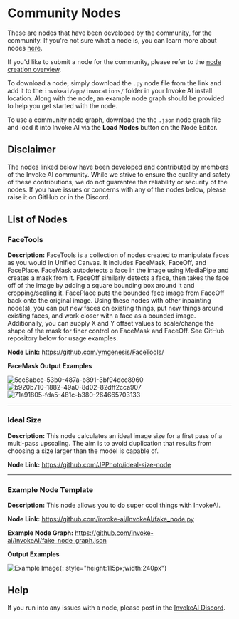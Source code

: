 # Community Nodes

These are nodes that have been developed by the community, for the community. If you're not sure what a node is, you can learn more about nodes [here](overview.md).

If you'd like to submit a node for the community, please refer to the [node creation overview](./overview.md#contributing-nodes).

To download a node, simply download the `.py` node file from the link and add it to the `invokeai/app/invocations/` folder in your Invoke AI install location. Along with the node, an example node graph should be provided to help you get started with the node. 

To use a community node graph, download the the `.json` node graph file and load it into Invoke AI via the **Load Nodes** button on the Node Editor. 

## Disclaimer

The nodes linked below have been developed and contributed by members of the Invoke AI community. While we strive to ensure the quality and safety of these contributions, we do not guarantee the reliability or security of the nodes. If you have issues or concerns with any of the nodes below, please raise it on GitHub or in the Discord.

## List of Nodes

### FaceTools

**Description:** FaceTools is a collection of nodes created to manipulate faces as you would in Unified Canvas. It includes FaceMask, FaceOff, and FacePlace. FaceMask autodetects a face in the image using MediaPipe and creates a mask from it. FaceOff similarly detects a face, then takes the face off of the image by adding a square bounding box around it and cropping/scaling it. FacePlace puts the bounded face image from FaceOff back onto the original image. Using these nodes with other inpainting node(s), you can put new faces on existing things, put new things around existing faces, and work closer with a face as a bounded image. Additionally, you can supply X and Y offset values to scale/change the shape of the mask for finer control on FaceMask and FaceOff. See GitHub repository below for usage examples.

**Node Link:** https://github.com/ymgenesis/FaceTools/

**FaceMask Output Examples** 

![5cc8abce-53b0-487a-b891-3bf94dcc8960](https://github.com/invoke-ai/InvokeAI/assets/25252829/43f36d24-1429-4ab1-bd06-a4bedfe0955e)
![b920b710-1882-49a0-8d02-82dff2cca907](https://github.com/invoke-ai/InvokeAI/assets/25252829/7660c1ed-bf7d-4d0a-947f-1fc1679557ba)
![71a91805-fda5-481c-b380-264665703133](https://github.com/invoke-ai/InvokeAI/assets/25252829/f8f6a2ee-2b68-4482-87da-b90221d5c3e2)

<hr>

### Ideal Size

**Description:** This node calculates an ideal image size for a first pass of a multi-pass upscaling. The aim is to avoid duplication that results from choosing a size larger than the model is capable of.

**Node Link:** https://github.com/JPPhoto/ideal-size-node

--------------------------------
### Example Node Template

**Description:** This node allows you to do super cool things with InvokeAI.

**Node Link:** https://github.com/invoke-ai/InvokeAI/fake_node.py

**Example Node Graph:**  https://github.com/invoke-ai/InvokeAI/fake_node_graph.json

**Output Examples** 

![Example Image](https://invoke-ai.github.io/InvokeAI/assets/invoke_ai_banner.png){: style="height:115px;width:240px"}

## Help
If you run into any issues with a node, please post in the [InvokeAI Discord](https://discord.gg/ZmtBAhwWhy). 


